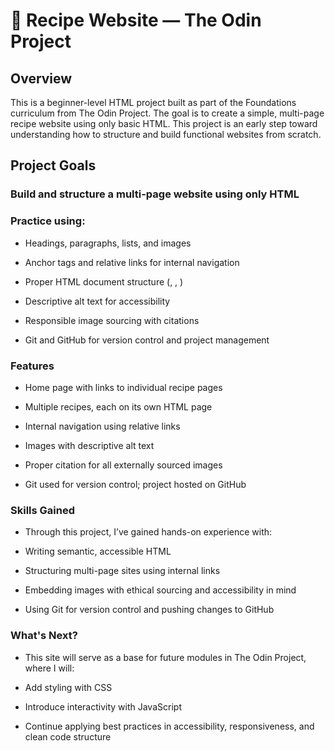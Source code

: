 # 🍲 Recipe Website — The Odin Project
## Overview
This is a beginner-level HTML project built as part of the Foundations curriculum from The Odin Project. The goal is to create a simple, multi-page recipe website using only basic HTML. This project is an early step toward understanding how to structure and build functional websites from scratch.

## Project Goals
### Build and structure a multi-page website using only HTML

### Practice using:

- Headings, paragraphs, lists, and images

- Anchor tags and relative links for internal navigation

- Proper HTML document structure (<html>, <head>, <body>)

- Descriptive alt text for accessibility

- Responsible image sourcing with citations

- Git and GitHub for version control and project management

### Features

- Home page with links to individual recipe pages

- Multiple recipes, each on its own HTML page

- Internal navigation using relative links

- Images with descriptive alt text

- Proper citation for all externally sourced images

- Git used for version control; project hosted on GitHub

### Skills Gained

- Through this project, I’ve gained hands-on experience with:

- Writing semantic, accessible HTML

- Structuring multi-page sites using internal links

- Embedding images with ethical sourcing and accessibility in mind

- Using Git for version control and pushing changes to GitHub

### What's Next?

- This site will serve as a base for future modules in The Odin Project, where I will:

- Add styling with CSS

- Introduce interactivity with JavaScript

- Continue applying best practices in accessibility, responsiveness, and clean code structure